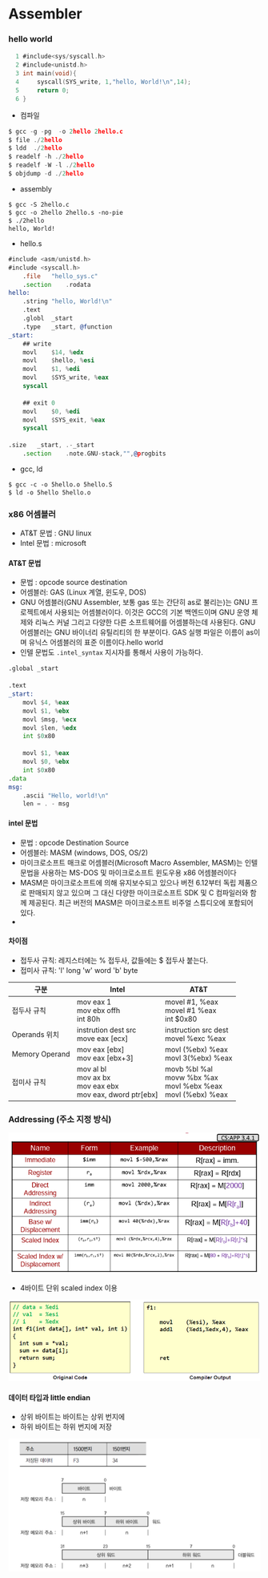 # Assembler



### hello world

```c
  1 #include<sys/syscall.h>
  2 #include<unistd.h>
  3 int main(void){
  4     syscall(SYS_write, 1,"hello, World!\n",14);
  5     return 0;
  6 }
```

* 컴파일 

```c
$ gcc -g -pg  -o 2hello 2hello.c
$ file ./2hello
$ ldd  ./2hello
$ readelf -h ./2hello
$ readelf -W -l ./2hello
$ objdump -d ./2hello
```

* assembly

```
$ gcc -S 2hello.c
$ gcc -o 2hello 2hello.s -no-pie
$ ./2hello
hello, World!
```

* hello.s

```asm
#include <asm/unistd.h>
#include <syscall.h>
	.file	"hello_sys.c"
	.section	.rodata
hello:
	.string	"hello, World!\n"
	.text
	.globl	_start
	.type	_start, @function
_start:
    ## write
	movl	$14, %edx
	movl	$hello, %esi
	movl	$1, %edi
	movl	$SYS_write, %eax
	syscall

    ## exit 0
	movl	$0, %edi
	movl    $SYS_exit, %eax
	syscall 

.size	_start, .-_start
	.section	.note.GNU-stack,"",@progbits
```

* gcc, ld

```
$ gcc -c -o 5hello.o 5hello.S
$ ld -o 5hello 5hello.o
```



### x86 어셈블러 

* AT&T 문법 : GNU linux
* Intel 문법 : microsoft

#### AT&T 문법 

- 문법 : opcode  source destination 
- 어셈블러: GAS (Linux 계열, 윈도우, DOS)
- GNU 어셈블러(GNU Assembler, 보통 gas 또는 간단히 as로 불리는)는 GNU 프로젝트에서 사용되는 어셈블러이다. 이것은 GCC의 기본 백엔드이며 GNU 운영 체제와 리눅스 커널 그리고 다양한 다른 소프트웨어를 어셈블하는데 사용된다. GNU 어셈블러는 GNU 바이너리 유틸리티의 한 부분이다. GAS 실행 파일은 이름이 as이며 유닉스 어셈블러의 표준 이름이다.hello world
- 인텔 문법도 `.intel_syntax` 지시자를 통해서 사용이 가능하다. 

```asm
.global	_start

.text
_start:
	movl $4, %eax
	movl $1, %ebx
	movl $msg, %ecx
	movl $len, %edx
	int $0x80

	movl $1, %eax
	movl $0, %ebx
	int $0x80
.data
msg:
	.ascii "Hello, world!\n"
	len = . - msg
```

#### intel 문법

- 문법 : opcode Destination Source
- 어셈블러: MASM  (windows, DOS, OS/2) 
- 마이크로소프트 매크로 어셈블러(Microsoft Macro Assembler, MASM)는 인텔 문법을 사용하는 MS-DOS 및 마이크로소프트 윈도우용 x86 어셈블러이다
- MASM은 마이크로소프트에 의해 유지보수되고 있으나 버전 6.12부터 독립 제품으로 판매되지 않고 있으며 그 대신 다양한 마이크로소프트 SDK 및 C 컴파일러와 함께 제공된다. 최근 버전의 MASM은 마이크로소프트 비주얼 스튜디오에 포함되어 있다.
- 

#### 차이점

* 접두사 규칙: 레지스터에는 % 접두사, 값들에는 $ 접두사 붙는다.
* 접미사 규칙: 'l' long 'w' word 'b' byte 

| 구분           | Intel                                                        | AT&T                                                         |
| -------------- | ------------------------------------------------------------ | ------------------------------------------------------------ |
| 접두사 규칙    | mov eax 1<br />mov ebx  offh<br />int 80h                    | movel #1, %eax<br />movel #1 %eax<br />int $0x80             |
| Operands 위치  | instrution dest  src<br />move eax [ecx]                     | instruction src dest<br />movel %exc %eax                    |
| Memory Operand | mov eax [ebx]<br />mov eax [ebx+3]                           | movl (%ebx) %eax<br />movl 3(%ebx) %eax                      |
| 접미사 규칙    | mov al bl<br />mov ax bx<br />mov eax ebx<br />mov eax, dword ptr[ebx] | movb %bl %al<br />movw %bx %ax<br />movl %ebx %eax<br />movl (%ebx) %eax |

### Addressing (주소 지정 방식)

![image-20220212214353277](img/image-20220212214353277.png)

* 4바이트 단위 scaled index 이용

![image-20220212221141848](img/image-20220212221141848.png)



#### 데이터 타입과 little endian

* 상위 바이트는 바이트는 상위 번지에 
* 하위 바이트는 하위 번지에 저장

![image-20220120003558576](img/image-20220120003558576.png)


